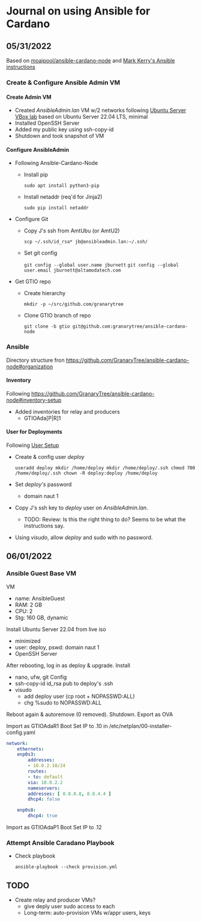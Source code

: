 # Journal on using Ansible for Cardano

## 05/31/2022

Based on [moaipool/ansible-cardano-node](https://github.com/moaipool/ansible-cardano-node) and [Mark Kerry's Ansible instructions](https://markkerry.github.io/posts/2022/04/ansible-part-1/)

### Create & Configure Ansible Admin VM

#### Create Admin VM

- Created _AnsibleAdmin.lan_ VM w/2 networks following [Ubuntu Server VBox lab](https://markkerry.github.io/posts/2022/02/ubuntu-server-lab/) based on Ubuntu Server 22.04 LTS, minimal
- Installed OpenSSH Server
- Added my public key using ssh-copy-id
- Shutdown and took snapshot of VM

#### Configure AnsibleAdmin

- Following Ansible-Cardano-Node
    - Install pip

        `sudo apt install python3-pip`

    - Install netaddr (req'd for Jinja2)

        `sudo pip install netaddr`

- Configure Git
    - Copy J's ssh from AmtUbu (or AmtU2)

        `scp ~/.ssh/id_rsa* jb@ansibleadmin.lan:~/.ssh/`

    - Set git config

        `git config --global user.name jburnett`
        `git config --global user.email jburnett@altamodatech.com`

- Get GTIO repo
    - Create hierarchy

        `mkdir -p ~/src/github.com/granarytree`
    
    - Clone GTIO branch of repo

        `git clone -b gtio git@github.com:granarytree/ansible-cardano-node`

### Ansible

Directory structure fron https://github.com/GranaryTree/ansible-cardano-node#organization

#### Inventory

Following https://github.com/GranaryTree/ansible-cardano-node#inventory-setup

- Added inventories for relay and producers
    - GTIOAda[P|R]1

#### User for Deployments

Following [User Setup](https://github.com/GranaryTree/ansible-cardano-node#user-setup)

- Create & config user _deploy_

    `useradd deploy
    mkdir /home/deploy
    mkdir /home/deploy/.ssh
    chmod 700 /home/deploy/.ssh
    chown -R deploy:deploy /home/deploy`

- Set _deploy's_ password
    - domain naut 1

- Copy J's ssh key to _deploy_ user on _AnsibleAdmin.lan_.
    - TODO: Review: Is this the right thing to do?  Seems to be what the instructions say.

- Using _visudo_, allow _deploy_ and sudo with no password.

## 06/01/2022

### Ansible Guest Base VM

VM
- name: AnsibleGuest
- RAM: 2 GB
- CPU: 2
- Stg: 160 GB, dynamic

Install Ubuntu Server 22.04 from live iso
- minimized
- user: deploy, pswd: domain naut 1
- OpenSSH Server

After rebooting, log in as deploy & upgrade.
Install
- nano, ufw, git
Config
- ssh-copy-id id_rsa pub to deploy's .ssh
- visudo
    - add deploy user (cp root + NOPASSWD:ALL)
    - chg %sudo to NOPASSWD:ALL

Reboot again & autoremove (0 removed).
Shutdown.
Export as OVA

Import as GTIOAdaR1
Boot
Set IP to .10 in /etc/netplan/00-installer-config.yaml

```yaml
network:
    ethernets:
    enp0s3:
        addresses:
        - 10.0.2.10/24
        routes:
        - to: default
        via: 10.0.2.2
        nameservers:
        addresses: [ 8.8.8.8, 8.8.4.4 ]
        dhcp4: false

    enp0s8:
        dhcp4: true
```

Import as GTIOAdaP1
Boot
Set IP to .12

### Attempt Ansible Caradano Playbook

- Check playbook

    `ansible-playbook --check provision.yml`


## TODO
- Create relay and producer VMs?
    - give deply user sudo access to each
    - Long-term: auto-provision VMs w/appr users, keys
